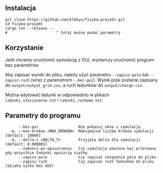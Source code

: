 ## Instalacja
```
git clone https://github.com/klmkyo/fizyka-projekt.git
cd fizyka-projekt
cargo run --release --
#                      ^ tutaj można podać parametry
```

## Korzystanie
Jeśli chcemy uruchomić symulację z GUI, wystarczy uruchomić program bez parametrów.

Aby zapisać wyniki do pliku, należy użyć parametru `--zapisz-pole` lub `--zapisz-ruch` (wraz z parametrem `--bez-gui`). Wynik pola zostanie zapisany do `output/output_grid.csv`, a ruch ładunków do `output/charge.csv`.

Można edytować ładunki w odpowiednio w plikach `ladunki_stacjonarne.txt` i `ladunki_ruchome.txt`.

## Parametry do programu
```
      --bez-gui                  Nie pokazuj okna z symulacją
  -m, --max-krokow <MAX_KROKOW>  Maksymalna liczba kroków symulacji [default: 10000]
  -d, --delta-t <DELTA_T>        Przyjęta delta dla symulacji [default: 0.000001]
      --zakoncz-po-opuszczeniu   Czy symulacja powinna być przerwana gdy wszystkie ładunki opuszczą siatkę
      --zapisz-pole              Czy zapisać natężenie pola do pliku
      --zapisz-ruch              Czy zapisać ruch ładunków do pliku (działa tylko bez GUI)
```
